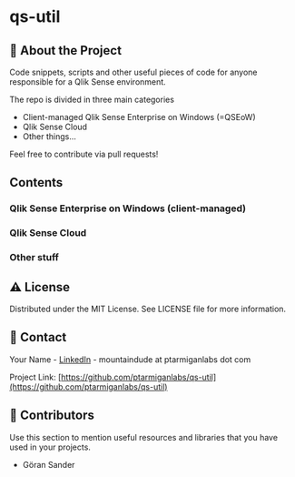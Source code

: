# qs-util

## :star2: About the Project

Code snippets, scripts and other useful pieces of code for anyone responsible for a Qlik Sense environment.

The repo is divided in three main categories

* Client-managed Qlik Sense Enterprise on Windows (=QSEoW)
* Qlik Sense Cloud
* Other things...

Feel free to contribute via pull requests!

## Contents

### Qlik Sense Enterprise on Windows (client-managed)

### Qlik Sense Cloud

### Other stuff

## :warning: License

Distributed under the MIT License. See LICENSE file for more information.

## :handshake: Contact

Your Name - [LinkedIn](https://www.linkedin.com/in/gorsan/) - mountaindude at ptarmiganlabs dot com

Project Link: [https://github.com/ptarmiganlabs/qs-util](https://github.com/ptarmiganlabs/qs-util)

## :gem: Contributors

Use this section to mention useful resources and libraries that you have used in your projects.

* Göran Sander

